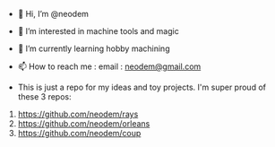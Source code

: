 - 👋 Hi, I’m @neodem
- 👀 I’m interested in machine tools and magic
- 🌱 I’m currently learning hobby machining
- 📫 How to reach me : email : neodem@gmail.com

- This is just a repo for my ideas and toy projects. I'm super proud of these 3 repos:

1. https://github.com/neodem/rays
1. https://github.com/neodem/orleans
1. https://github.com/neodem/coup

<!---
neodem/neodem is a ✨ special ✨ repository because its `README.md` (this file) appears on your GitHub profile.
You can click the Preview link to take a look at your changes.
--->
